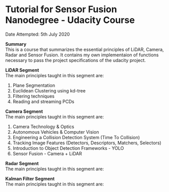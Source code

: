 # Tutorial for Sensor Fusion Nanodegree - Udacity Course

Date Attempted: 5th July 2020

**Summary**<br/>
This is a course that summarizes the essential principles of LiDAR, Camera, Radar and Sensor Fusion. It contains my own implementaion of functions necessary to pass the project specifications of the udacity project.

**LiDAR Segment**<br/>
The main principles taught in this segment are: 
1) Plane Segmentation
2) Euclidean Clustering using kd-tree
3) Filtering techniques
4) Reading and streaming PCDs

**Camera Segment**<br/>
The main principles taught in this segment are: 
1) Camera Technology & Optics
2) Autonomous Vehicles & Computer Vision 
3) Engineering a Collision Detection System (Time To Collision)
4) Tracking Image Features (Detectors, Descriptors, Matchers, Selectors)
5) Introduction to Object Detection Frameworks - YOLO
6) Sensor Fusion - Camera + LiDAR

**Radar Segment**<br/>
The main principles taught in this segment are: 

**Kalman Filter Segment**<br/>
The main principles taught in this segment are: 
